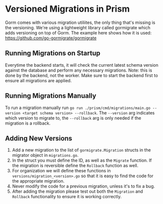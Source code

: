 # Versioned Migrations in Prism

Gorm comes with various migration utiliites, the only thing that's missing is the versioning. We're using a lightweight library called gormigrate which adds versioning on top of Gorm. The example here shows how it is used: https://github.com/go-gormigrate/gormigrate

## Running Migrations on Startup
Everytime the backend starts, it will check the current latest schema version against the database and perform any necessary migrations. Note: this is done by the backend, not the worker. Make sure to start the backend first to ensure all migrations are applied. 

## Running Migrations Manually
To run a migration manually run `go run ./prism/cmd/migrations/main.go --version <target schema version> --rollback`. The `--version` arg indicates which version to migrate to, the `--rollback` arg is only needed if the migration is a rollback.

## Adding New Versions
1. Add a new migration to the list of `gormigrate.Migration` structs in the migrator object in `migrations.go`.
2. In the struct you must define the ID, as well as the `Migrate` function. If the migration is reversible define the `Rollback` function as well.
3. For organization we will define these functions in `versions/migration_<version>.go` so that it is easy to find the code for the appropriate migration.
4. Never modify the code for a previous migration, unless it's to fix a bug. 
5. After adding the migration please test out both the `Migration` and `Rollback` functionality to ensure it is working correctly.
